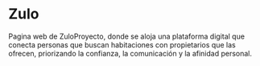 # Zulo
Pagina web de ZuloProyecto, donde se aloja una plataforma digital que conecta personas que buscan habitaciones con propietarios que las ofrecen, priorizando la confianza, la comunicación y la afinidad personal. 
